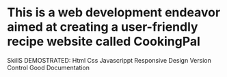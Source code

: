 # This is a web development endeavor aimed at creating a user-friendly recipe website called CookingPal

SkillS DEMOSTRATED: 
Html
Css
Javascrippt 
Responsive Design
Version Control
Good Documentation